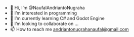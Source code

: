 - 👋 Hi, I’m @NaufalAndriantoNugraha
- 👀 I’m interested in programming
- 🌱 I’m currently learning C# and Godot Engine
- 💞️ I’m looking to collaborate on ...
- 📫 How to reach me andriantonugrahanaufal@gmail.com

<!---
NaufalAndriantoNugraha/NaufalAndriantoNugraha is a ✨ special ✨ repository because its `README.md` (this file) appears on your GitHub profile.
You can click the Preview link to take a look at your changes.
--->
